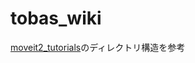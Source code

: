 # tobas_wiki

[moveit2_tutorials](https://github.com/ros-planning/moveit2_tutorials/tree/main)のディレクトリ構造を参考
